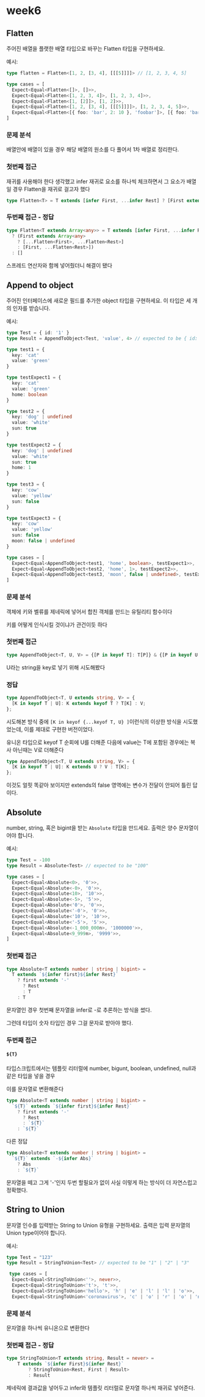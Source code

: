 # week6

## Flatten

주어진 배열을 플랫한 배열 타입으로 바꾸는 Flatten 타입을 구현하세요.

예시:

```ts
type flatten = Flatten<[1, 2, [3, 4], [[[5]]]]> // [1, 2, 3, 4, 5]
```

```ts
type cases = [
  Expect<Equal<Flatten<[]>, []>>,
  Expect<Equal<Flatten<[1, 2, 3, 4]>, [1, 2, 3, 4]>>,
  Expect<Equal<Flatten<[1, [2]]>, [1, 2]>>,
  Expect<Equal<Flatten<[1, 2, [3, 4], [[[5]]]]>, [1, 2, 3, 4, 5]>>,
  Expect<Equal<Flatten<[{ foo: 'bar', 2: 10 }, 'foobar']>, [{ foo: 'bar', 2: 10 }, 'foobar']>>,
]
```



### 문제 분석

배열안에 배열이 있을 경우 해당 배열의 원소를 다 풀어서 1차 배열로 정리한다.



### 첫번째 접근

재귀를 사용해야 한다 생각했고 infer 재귀로 요소를 하나씩 체크하면서 그 요소가 배열일 경우 Flatten을 재귀로 걸고자 했다

```ts
type Flatten<T> = T extends [infer First, ...infer Rest] ? [First extends Array<any> ? Flatten<First>: First, ...Flatten<Rest>] : []
```



### 두번째 접근 - 정답

```ts
type Flatten<T extends Array<any>> = T extends [infer First, ...infer Rest] 
  ? (First extends Array<any> 
    ? [...Flatten<First>, ...Flatten<Rest>]
    : [First, ...Flatten<Rest>]) 
  : []
```

스프레드 연산자와 함께 넣어줬더니 해결이 됐다



## Append to object

주어진 인터페이스에 새로운 필드를 추가한 object 타입을 구현하세요. 이 타입은 세 개의 인자를 받습니다.

예시:

```ts
type Test = { id: '1' }
type Result = AppendToObject<Test, 'value', 4> // expected to be { id: '1', value: 4 }
```

```ts
type test1 = {
  key: 'cat'
  value: 'green'
}

type testExpect1 = {
  key: 'cat'
  value: 'green'
  home: boolean
}

type test2 = {
  key: 'dog' | undefined
  value: 'white'
  sun: true
}

type testExpect2 = {
  key: 'dog' | undefined
  value: 'white'
  sun: true
  home: 1
}

type test3 = {
  key: 'cow'
  value: 'yellow'
  sun: false
}

type testExpect3 = {
  key: 'cow'
  value: 'yellow'
  sun: false
  moon: false | undefined
}

type cases = [
  Expect<Equal<AppendToObject<test1, 'home', boolean>, testExpect1>>,
  Expect<Equal<AppendToObject<test2, 'home', 1>, testExpect2>>,
  Expect<Equal<AppendToObject<test3, 'moon', false | undefined>, testExpect3>>,
]

```

### 문제 분석

객체에 키와 벨류를 제네릭에 넣어서 합친 객체를 만드는 유틸리티 함수이다

키를 어떻게 인식시킬 것이냐가 관건이듯 하다



### 첫번째 접근

```ts
type AppendToObject<T, U, V> = {[P in keyof T]: T[P]} & {[P in keyof U as P extends U ? P : never]: V}
```

U라는 string을 key로 넣기 위해 시도해봤다



### 정답

```ts
type AppendToObject<T, U extends string, V> = {
  [K in keyof T | U]: K extends keyof T ? T[K] : V;
};
```

시도해본 방식 중에 `[K in keyof {...keyof T, U} ]`이런식의 이상한 방식을 시도했었는데, 이를 제대로 구현한 버전이었다.

유니온 타입으로 keyof T 순회에 U를 더해준 다음에 value는 T에 포함된 경우에는 복사 아닌때는 V로 더해준다

```ts
type AppendToObject<T, U extends string, V> = {
  [K in keyof T | U]: K extends U ? V : T[K];
};
```

이것도 얼핏 똑같아 보이지만 extends의 false 영역에는 변수가 전달이 안되어 틀린 답이다.



## Absolute

number, string, 혹은 bigint을 받는 `Absolute` 타입을 만드세요. 출력은 양수 문자열이어야 합니다.

예시:

```ts
type Test = -100
type Result = Absolute<Test> // expected to be "100"
```

```ts
type cases = [
  Expect<Equal<Absolute<0>, '0'>>,
  Expect<Equal<Absolute<-0>, '0'>>,
  Expect<Equal<Absolute<10>, '10'>>,
  Expect<Equal<Absolute<-5>, '5'>>,
  Expect<Equal<Absolute<'0'>, '0'>>,
  Expect<Equal<Absolute<'-0'>, '0'>>,
  Expect<Equal<Absolute<'10'>, '10'>>,
  Expect<Equal<Absolute<'-5'>, '5'>>,
  Expect<Equal<Absolute<-1_000_000n>, '1000000'>>,
  Expect<Equal<Absolute<9_999n>, '9999'>>,
]
```



### 첫번째 접근

```ts
type Absolute<T extends number | string | bigint> = 
  T extends `${infer first}${infer Rest}` 
    ? first extends '-' 
      ? Rest 
      : T 
    : T
```

문자열인 경우 첫번째 문자열을 infer로 -로 추론하는 방식을 썼다.

그런데 타입이 숫자 타입인 경우 그걸 문자로 받아야 했다.



### 두번째 접근

#### `${T}` 

타입스크립트에서는 템플릿 리터럴에 number, bigunt, boolean, undefined, null과 같은 타입을 넣을 경우

이를 문자열로 변환해준다



```ts
type Absolute<T extends number | string | bigint> = 
  `${T}` extends `${infer first}${infer Rest}` 
    ? first extends '-' 
      ? Rest 
      : `${T}` 
    : `${T}`
```



다른 정답	

```ts
type Absolute<T extends number | string | bigint> = 
  `${T}` extends `-${infer Abs}` 
    ? Abs 
    : `${T}`
```

문자열을 떼고 그게 '-'인지 두번 할필요가 없이 사실 이렇게 하는 방식이 더 자연스럽고 정확했다.



## String to Union

문자열 인수를 입력받는 String to Union 유형을 구현하세요. 출력은 입력 문자열의 Union type이어야 합니다.

예시:

```ts
type Test = "123"
type Result = StringToUnion<Test> // expected to be "1" | "2" | "3"
```

```ts
 type cases = [
  Expect<Equal<StringToUnion<''>, never>>,
  Expect<Equal<StringToUnion<'t'>, 't'>>,
  Expect<Equal<StringToUnion<'hello'>, 'h' | 'e' | 'l' | 'l' | 'o'>>,
  Expect<Equal<StringToUnion<'coronavirus'>, 'c' | 'o' | 'r' | 'o' | 'n' | 'a' | 'v' | 'i' | 'r' | 'u' | 's'>>,
```

### 문제 분석

문자열을 하나씩 유니온으로 변환한다



### 첫번째 접근 - 정답

```ts
type StringToUnion<T extends string, Result = never> = 
	T extends `${infer First}${infer Rest}` 
		? StringToUnion<Rest, First | Result> 
		: Result
```

제네릭에 결과값을 넣어두고 infer와 템플릿 리터럴로 문자열 하나씩 재귀로 넣어준다.
